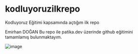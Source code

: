 # kodluyoruzilkrepo
Kodluyoruz Eğitimi kapsamında açtığım ilk repo

Emirhan DOĞAN
Bu repo ile patika.dev üzerinde github eğitimini tamamlamış bulunmaktayım.


![image](https://user-images.githubusercontent.com/76941464/165038725-d8271f74-1ca8-4c6d-95b0-6e79edd14407.png)

